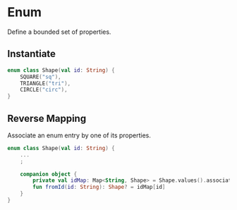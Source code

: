 # Enum

Define a bounded set of properties.

## Instantiate

```kotlin
enum class Shape(val id: String) {
    SQUARE("sq"),
    TRIANGLE("tri"),
    CIRCLE("circ"),
}
```

## Reverse Mapping

Associate an enum entry by one of its properties.

```kotlin
enum class Shape(val id: String) {
    ...
    ;

    companion object {
        private val idMap: Map<String, Shape> = Shape.values().associateBy(Shape::id)
        fun fromId(id: String): Shape? = idMap[id]
    }
}
```